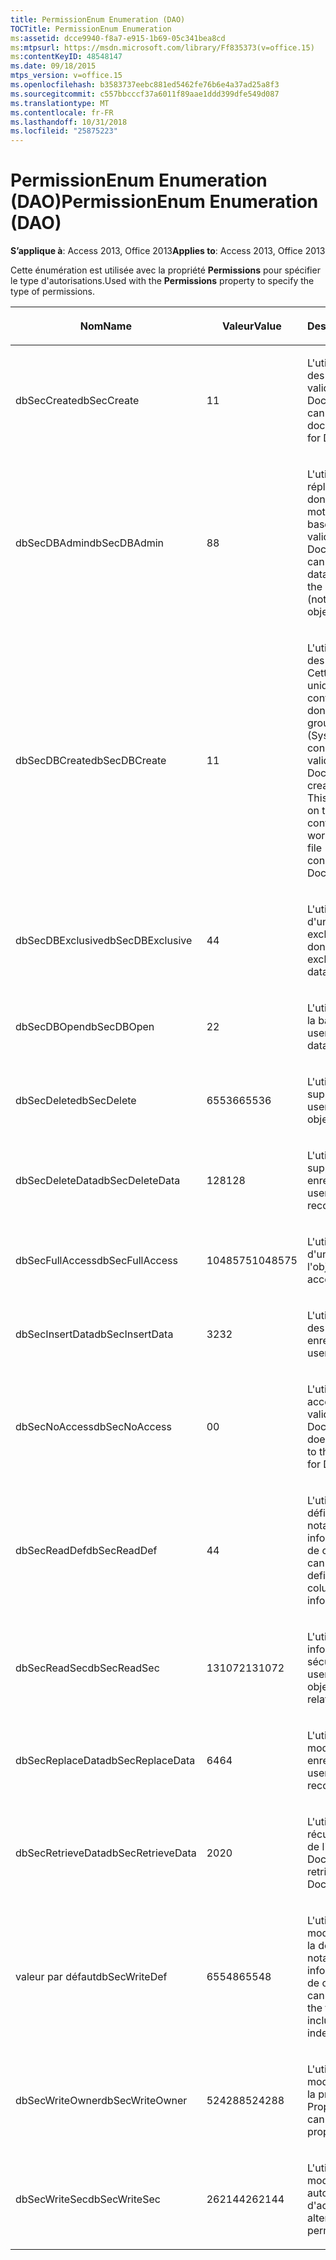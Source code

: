 ```yaml
---
title: PermissionEnum Enumeration (DAO)
TOCTitle: PermissionEnum Enumeration
ms:assetid: dcce9940-f8a7-e915-1b69-05c341bea8cd
ms:mtpsurl: https://msdn.microsoft.com/library/Ff835373(v=office.15)
ms:contentKeyID: 48548147
ms.date: 09/18/2015
mtps_version: v=office.15
ms.openlocfilehash: b3583737eebc881ed5462fe76b6e4a37ad25a8f3
ms.sourcegitcommit: c557bbcccf37a6011f89aae1ddd399dfe549d087
ms.translationtype: MT
ms.contentlocale: fr-FR
ms.lasthandoff: 10/31/2018
ms.locfileid: "25875223"
---
```

# <a name="permissionenum-enumeration-dao"></a><span data-ttu-id="b97e1-102">PermissionEnum Enumeration (DAO)</span><span class="sxs-lookup"><span data-stu-id="b97e1-102">PermissionEnum Enumeration (DAO)</span></span>


<span data-ttu-id="b97e1-103">**S’applique à**: Access 2013, Office 2013</span><span class="sxs-lookup"><span data-stu-id="b97e1-103">**Applies to**: Access 2013, Office 2013</span></span>

<span data-ttu-id="b97e1-104">Cette énumération est utilisée avec la propriété **Permissions** pour spécifier le type d'autorisations.</span><span class="sxs-lookup"><span data-stu-id="b97e1-104">Used with the **Permissions** property to specify the type of permissions.</span></span>

<table>
<colgroup>
<col style="width: 33%" />
<col style="width: 33%" />
<col style="width: 33%" />
</colgroup>
<thead>
<tr class="header">
<th><p><span data-ttu-id="b97e1-105">Nom</span><span class="sxs-lookup"><span data-stu-id="b97e1-105">Name</span></span></p></th>
<th><p><span data-ttu-id="b97e1-106">Valeur</span><span class="sxs-lookup"><span data-stu-id="b97e1-106">Value</span></span></p></th>
<th><p><span data-ttu-id="b97e1-107">Description</span><span class="sxs-lookup"><span data-stu-id="b97e1-107">Description</span></span></p></th>
</tr>
</thead>
<tbody>
<tr class="odd">
<td><p><span data-ttu-id="b97e1-108">dbSecCreate</span><span class="sxs-lookup"><span data-stu-id="b97e1-108">dbSecCreate</span></span></p></td>
<td><p><span data-ttu-id="b97e1-109">1</span><span class="sxs-lookup"><span data-stu-id="b97e1-109">1</span></span></p></td>
<td><p><span data-ttu-id="b97e1-110">L'utilisateur peut créer des documents (non valide pour les objets Document).</span><span class="sxs-lookup"><span data-stu-id="b97e1-110">The user can create new documents (not valid for Document objects).</span></span></p></td>
</tr>
<tr class="even">
<td><p><span data-ttu-id="b97e1-111">dbSecDBAdmin</span><span class="sxs-lookup"><span data-stu-id="b97e1-111">dbSecDBAdmin</span></span></p></td>
<td><p><span data-ttu-id="b97e1-112">8</span><span class="sxs-lookup"><span data-stu-id="b97e1-112">8</span></span></p></td>
<td><p><span data-ttu-id="b97e1-113">L'utilisateur peut répliquer une base de données et modifier le mot de passe de la base de données (non valide pour les objets Document).</span><span class="sxs-lookup"><span data-stu-id="b97e1-113">The user can replicate a database and change the database password (not valid for Document objects).</span></span></p></td>
</tr>
<tr class="odd">
<td><p><span data-ttu-id="b97e1-114">dbSecDBCreate</span><span class="sxs-lookup"><span data-stu-id="b97e1-114">dbSecDBCreate</span></span></p></td>
<td><p><span data-ttu-id="b97e1-115">1</span><span class="sxs-lookup"><span data-stu-id="b97e1-115">1</span></span></p></td>
<td><p><span data-ttu-id="b97e1-p101">L'utilisateur peut créer des bases de données. Cette option est valide uniquement sur le conteneur de bases de données du fichier de groupe de travail (Systen.mdw). Cette constante n'est pas valide pour les objets Document.</span><span class="sxs-lookup"><span data-stu-id="b97e1-p101">The user can create new databases. This option is valid only on the Databases container in the workgroup information file (Systen.mdw). This constant is not valid for Document objects.</span></span></p></td>
</tr>
<tr class="even">
<td><p><span data-ttu-id="b97e1-119">dbSecDBExclusive</span><span class="sxs-lookup"><span data-stu-id="b97e1-119">dbSecDBExclusive</span></span></p></td>
<td><p><span data-ttu-id="b97e1-120">4</span><span class="sxs-lookup"><span data-stu-id="b97e1-120">4</span></span></p></td>
<td><p><span data-ttu-id="b97e1-121">L'utilisateur dispose d'un accès en mode exclusif à la base de données.</span><span class="sxs-lookup"><span data-stu-id="b97e1-121">The user has exclusive access to the database.</span></span></p></td>
</tr>
<tr class="odd">
<td><p><span data-ttu-id="b97e1-122">dbSecDBOpen</span><span class="sxs-lookup"><span data-stu-id="b97e1-122">dbSecDBOpen</span></span></p></td>
<td><p><span data-ttu-id="b97e1-123">2</span><span class="sxs-lookup"><span data-stu-id="b97e1-123">2</span></span></p></td>
<td><p><span data-ttu-id="b97e1-124">L'utilisateur peut ouvrir la base de données.</span><span class="sxs-lookup"><span data-stu-id="b97e1-124">The user can open the database.</span></span></p></td>
</tr>
<tr class="even">
<td><p><span data-ttu-id="b97e1-125">dbSecDelete</span><span class="sxs-lookup"><span data-stu-id="b97e1-125">dbSecDelete</span></span></p></td>
<td><p><span data-ttu-id="b97e1-126">65536</span><span class="sxs-lookup"><span data-stu-id="b97e1-126">65536</span></span></p></td>
<td><p><span data-ttu-id="b97e1-127">L'utilisateur peut supprimer l'objet.</span><span class="sxs-lookup"><span data-stu-id="b97e1-127">The user can delete the object.</span></span></p></td>
</tr>
<tr class="odd">
<td><p><span data-ttu-id="b97e1-128">dbSecDeleteData</span><span class="sxs-lookup"><span data-stu-id="b97e1-128">dbSecDeleteData</span></span></p></td>
<td><p><span data-ttu-id="b97e1-129">128</span><span class="sxs-lookup"><span data-stu-id="b97e1-129">128</span></span></p></td>
<td><p><span data-ttu-id="b97e1-130">L'utilisateur peut supprimer des enregistrements.</span><span class="sxs-lookup"><span data-stu-id="b97e1-130">The user can delete records.</span></span></p></td>
</tr>
<tr class="even">
<td><p><span data-ttu-id="b97e1-131">dbSecFullAccess</span><span class="sxs-lookup"><span data-stu-id="b97e1-131">dbSecFullAccess</span></span></p></td>
<td><p><span data-ttu-id="b97e1-132">1048575</span><span class="sxs-lookup"><span data-stu-id="b97e1-132">1048575</span></span></p></td>
<td><p><span data-ttu-id="b97e1-133">L'utilisateur dispose d'un accès complet à l'objet.</span><span class="sxs-lookup"><span data-stu-id="b97e1-133">The user has full access to the object.</span></span></p></td>
</tr>
<tr class="odd">
<td><p><span data-ttu-id="b97e1-134">dbSecInsertData</span><span class="sxs-lookup"><span data-stu-id="b97e1-134">dbSecInsertData</span></span></p></td>
<td><p><span data-ttu-id="b97e1-135">32</span><span class="sxs-lookup"><span data-stu-id="b97e1-135">32</span></span></p></td>
<td><p><span data-ttu-id="b97e1-136">L'utilisateur peut ajouter des enregistrements.</span><span class="sxs-lookup"><span data-stu-id="b97e1-136">The user can add records.</span></span></p></td>
</tr>
<tr class="even">
<td><p><span data-ttu-id="b97e1-137">dbSecNoAccess</span><span class="sxs-lookup"><span data-stu-id="b97e1-137">dbSecNoAccess</span></span></p></td>
<td><p><span data-ttu-id="b97e1-138">0</span><span class="sxs-lookup"><span data-stu-id="b97e1-138">0</span></span></p></td>
<td><p><span data-ttu-id="b97e1-139">L'utilisateur n'a pas accès à l'objet (non valide pour les objets Document).</span><span class="sxs-lookup"><span data-stu-id="b97e1-139">The user does not have access to the object (not valid for Document objects).</span></span></p></td>
</tr>
<tr class="odd">
<td><p><span data-ttu-id="b97e1-140">dbSecReadDef</span><span class="sxs-lookup"><span data-stu-id="b97e1-140">dbSecReadDef</span></span></p></td>
<td><p><span data-ttu-id="b97e1-141">4</span><span class="sxs-lookup"><span data-stu-id="b97e1-141">4</span></span></p></td>
<td><p><span data-ttu-id="b97e1-142">L'utilisateur peut lire la définition de table, notamment les informations d'index et de colonne.</span><span class="sxs-lookup"><span data-stu-id="b97e1-142">The user can read the table definition, including column and index information.</span></span></p></td>
</tr>
<tr class="even">
<td><p><span data-ttu-id="b97e1-143">dbSecReadSec</span><span class="sxs-lookup"><span data-stu-id="b97e1-143">dbSecReadSec</span></span></p></td>
<td><p><span data-ttu-id="b97e1-144">131072</span><span class="sxs-lookup"><span data-stu-id="b97e1-144">131072</span></span></p></td>
<td><p><span data-ttu-id="b97e1-145">L'utilisateur peut lire les informations sur la sécurité de l'objet.</span><span class="sxs-lookup"><span data-stu-id="b97e1-145">The user can read the object's security-related information.</span></span></p></td>
</tr>
<tr class="odd">
<td><p><span data-ttu-id="b97e1-146">dbSecReplaceData</span><span class="sxs-lookup"><span data-stu-id="b97e1-146">dbSecReplaceData</span></span></p></td>
<td><p><span data-ttu-id="b97e1-147">64</span><span class="sxs-lookup"><span data-stu-id="b97e1-147">64</span></span></p></td>
<td><p><span data-ttu-id="b97e1-148">L'utilisateur peut modifier des enregistrements.</span><span class="sxs-lookup"><span data-stu-id="b97e1-148">The user can modify records.</span></span></p></td>
</tr>
<tr class="even">
<td><p><span data-ttu-id="b97e1-149">dbSecRetrieveData</span><span class="sxs-lookup"><span data-stu-id="b97e1-149">dbSecRetrieveData</span></span></p></td>
<td><p><span data-ttu-id="b97e1-150">20</span><span class="sxs-lookup"><span data-stu-id="b97e1-150">20</span></span></p></td>
<td><p><span data-ttu-id="b97e1-151">L'utilisateur peut récupérer des données de l'objet Document.</span><span class="sxs-lookup"><span data-stu-id="b97e1-151">The user can retrieve data from the Document object.</span></span></p></td>
</tr>
<tr class="odd">
<td><p><span data-ttu-id="b97e1-152">valeur par défaut</span><span class="sxs-lookup"><span data-stu-id="b97e1-152">dbSecWriteDef</span></span></p></td>
<td><p><span data-ttu-id="b97e1-153">65548</span><span class="sxs-lookup"><span data-stu-id="b97e1-153">65548</span></span></p></td>
<td><p><span data-ttu-id="b97e1-154">L'utilisateur peut modifier ou supprimer la définition de table, notamment les informations d'index et de colonne.</span><span class="sxs-lookup"><span data-stu-id="b97e1-154">The user can modify or delete the table definition, including column and index information.</span></span></p></td>
</tr>
<tr class="even">
<td><p><span data-ttu-id="b97e1-155">dbSecWriteOwner</span><span class="sxs-lookup"><span data-stu-id="b97e1-155">dbSecWriteOwner</span></span></p></td>
<td><p><span data-ttu-id="b97e1-156">524288</span><span class="sxs-lookup"><span data-stu-id="b97e1-156">524288</span></span></p></td>
<td><p><span data-ttu-id="b97e1-157">L'utilisateur peut modifier la définition de la propriété Propriétaire.</span><span class="sxs-lookup"><span data-stu-id="b97e1-157">The user can change the Owner property setting.</span></span></p></td>
</tr>
<tr class="odd">
<td><p><span data-ttu-id="b97e1-158">dbSecWriteSec</span><span class="sxs-lookup"><span data-stu-id="b97e1-158">dbSecWriteSec</span></span></p></td>
<td><p><span data-ttu-id="b97e1-159">262144</span><span class="sxs-lookup"><span data-stu-id="b97e1-159">262144</span></span></p></td>
<td><p><span data-ttu-id="b97e1-160">L'utilisateur peut modifier les autorisations d'accès.</span><span class="sxs-lookup"><span data-stu-id="b97e1-160">The user can alter access permissions.</span></span></p></td>
</tr>
</tbody>
</table>

